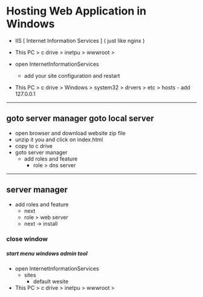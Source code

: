 # Hosting Web Application in Windows

- IIS [ Internet Information Services ] ( just like nginx )
- This PC > c drive > inetpu > wwwroot > <mysite-folder>

- open InternetInformationServices 
	- add your site configuration and restart 
- This PC > c drive > Windows > system32 > drvers > etc > hosts - add 127.0.0.1 <site-name>

--------------------------------
goto server manager
goto local server
-------
- open browser and download website zip file
- unzip it you and click on index.html
- copy to c drive
- goto server manager
  - add roles and feature
    - role > dns server
----------------------------------------
## server manager
- add roles and feature
  - next
  - role > web server
  - next -> install
### close window
##### start menu windows admin tool
- open InternetInformationServices
  - sites
    - default wesite
- This PC > c drive > inetpu > wwwroot > <mysite-folder>
